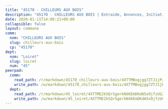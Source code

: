 ```yaml
---
title: "45170 - CHILLEURS AUX BOIS"
description: "45170 - CHILLEURS AUX BOIS | Entraide, Annonces, Initiatives"
date: 2020-01-11T14:09:21+09:00
collapsible: false
layout: commune
comm:
  nom: "CHILLEURS AUX BOIS"
  slug: chilleurs-aux-bois
  cp: "45170"
dept:
  nom: "Loiret"
  slug: loiret
  num: "45"
peerpad:
  comm:
    read_path: /r/markdown/45170_chilleurs-aux-bois/4XTTMBogjgg7ZTJ1jPzsCrb2SqP3KzghYpTGh7Rk8v3UJt2qZ
    write_path: /w/markdown/45170_chilleurs-aux-bois/4XTTMBogjgg7ZTJ1jPzsCrb2SqP3KzghYpTGh7Rk8v3UJt2qZ-K3TgUpsvmRiaMGNBfdqHDvBkbLcvDdJS8kXrkzipQJcZvxRqEJaVCdESxDSatrap5gsFT9bTSeNtKu4WhgnRKYiCoGPvE3xqJJ9h6VKfZNKLDANq1wZZ9hWkUaodRWhSZ1LLaWSP
  dept:
    read_path: /r/markdown/45_loiret/4XTTME2kSQrSgerkNd6EmDKdA5o9jfzUG2SAG8C2qVYb3YXN4
    write_path: /w/markdown/45_loiret/4XTTME2kSQrSgerkNd6EmDKdA5o9jfzUG2SAG8C2qVYb3YXN4-K3TgULpEDoP6p5UphGUnEGQQDb2AQTj81Z2trE1ZVsdtBZSXUbkVLE9oEias3DdMz5vmgxRH8ErfnuyVj2VYfJxxhBMoq5ZxQCDrb2jTVFkww5uEThgDKwT8pF9LfJGTpqNraKjJ
---
```


